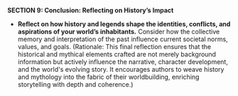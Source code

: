 
**SECTION 9: Conclusion: Reflecting on History’s Impact**
- **Reflect on how history and legends shape the identities, conflicts, and aspirations of your world’s inhabitants.** Consider how the collective memory and interpretation of the past influence current societal norms, values, and goals. (Rationale: This final reflection ensures that the historical and mythical elements crafted are not merely background information but actively influence the narrative, character development, and the world's evolving story. It encourages authors to weave history and mythology into the fabric of their worldbuilding, enriching storytelling with depth and coherence.)